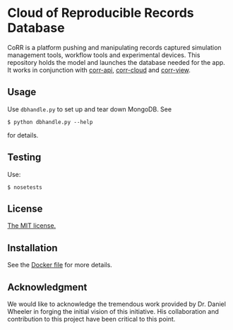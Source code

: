# Cloud of Reproducible Records Database

CoRR is a platform pushing and manipulating records captured
simulation management tools, workflow tools and experimental
devices. This repository holds the model and launches
the database needed for the app. It works in conjunction with
[corr-api](https://github.com/faical-yannick-congo/corr-api),
[corr-cloud](https://github.com/faical-yannick-congo/corr-cloud) and
[corr-view](https://github.com/faical-yannick-congo/corr-view).

## Usage

Use `dbhandle.py` to set up and tear down MongoDB. See

    $ python dbhandle.py --help

for details.

## Testing

Use:

    $ nosetests

## License

[The MIT license.](LICENSE)

## Installation

See the [Docker file](./Dockerfile) for more details.

## Acknowledgment

We would like to acknowledge the tremendous work provided by Dr. Daniel Wheeler
in forging the initial vision of this initiative. His collaboration and
contribution to this project have been critical to this point.